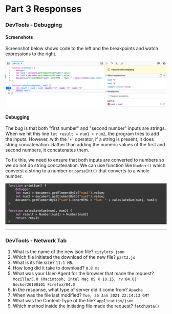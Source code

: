# Part 3 Responses

### DevTools - Debugging
#### Screenshots
Screenshot below shows code to the left and the breakpoints and watch expressions to the right.

![breakpt](breakpt_watch.png)

#### Debugging 
The bug is that both "first number" and "second number" inputs are strings. When we hit this line `let result = num1 + num2`, the program tries to add the inputs. However, with the '+' operator, if a string is present, it does string concatenation. Rather than adding the numeric values of the first and second numbers, it concatenates them.

To fix this, we need to ensure that both inputs are converted to numbers so we do not do string concatenation. We can use function like `Number()` which converst a string to a number or `parseInt()` that converts to a whole number.

![code](code.png)

---

### DevTools - Network Tab
1. What is the name of the new json file? `citylots.json`
2. Which file initiated the download of the new file? `part2.js`
3. What is its file size? `11.1 MB`.
4. How long did it take to download? `0.8 ms`
5. What was your User-Agent for the browser that made the request? `Mozilla/5.0 (Macintosh; Intel Mac OS X 10.15; rv:84.0) Gecko/20100101 Firefox/84.0`
6. In the response, what type of server did it come from? `Apache`
7. When was the file last modified? `Tue, 26 Jan 2021 22:14:13 GMT`
8. What was the Content-Type of the file? `application/json`
9.  Which method inside the initiating file made the request? `fetchData()`

